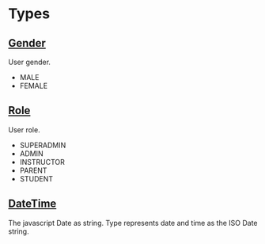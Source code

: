 # Types

## [Gender](#gender)

User gender.

- MALE
- FEMALE

## [Role](#role)

User role.

- SUPERADMIN
- ADMIN
- INSTRUCTOR
- PARENT
- STUDENT

## [DateTime](#datetime)

The javascript Date as string.
Type represents date and time as the ISO Date string.
